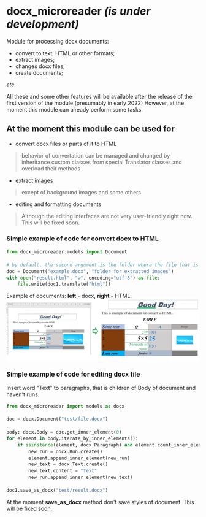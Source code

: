 # docx_microreader  _(is under development)_

Module for processing docx documents: 
* convert to text, HTML or other formats;
* extract images;
* changes docx files;
* create documents;

_etc._

All these and some other features will be available after the release of the first version of the module (presumably in early 2022)
However, at the moment this module can already perform some tasks.

## At the moment this module can be used for
* convert docx files or parts of it to HTML 
> behavior of convertation can be managed and changed by 
> inheritance custom classes from special Translator classes and overload their methods

* extract images
> except of background images and some others

* editing and formatting documents
> Although the editing interfaces are not very user-friendly right now. This will be fixed soon.

### Simple example of code for convert docx to HTML
```python
from docx_microreader.models import Document

# by default, the second argument is the folder where the file that is the first argument is located
doc = Document("example.docx", "folder for extracted images")
with open("result.html", "w", encoding="utf-8") as file:
    file.write(doc1.translate("html"))
```
Example of documents: __left__ - docx, __right__ - HTML.
![Example](readme_example.jpg)

### Simple example of code for editing docx file

Insert word "Text" to paragraphs, that is children of Body of document and haven't runs.

```python
from docx_microreader import models as docx

doc = docx.Document("test/file.docx")

body: docx.Body = doc.get_inner_element(0)
for element in body.iterate_by_inner_elements():
    if isinstance(element, docx.Paragraph) and element.count_inner_elements() == 0:
        new_run = docx.Run.create()
        element.append_inner_element(new_run)
        new_text = docx.Text.create()
        new_text.content = "Text"
        new_run.append_inner_element(new_text)

doc1.save_as_docx("test/result.docx")
```

At the moment __save_as_docx__ method don't save styles of document.
This will be fixed soon.
